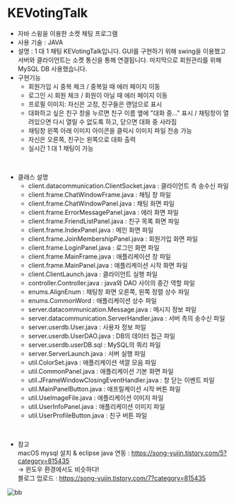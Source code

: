 <h1>KEVotingTalk</h1>

* 자바 스윙을 이용한 소켓 채팅 프로그램
* 사용 기술 : JAVA
* 설명 :  1 대 1 채팅 KEVotingTalk입니다. GUI를 구현하기 위해 swing을 이용했고 서버와 클라이언트는 소켓 통신을 통해 연결됩니다. 마지막으로 회원관리를 위해 MySQL DB 사용했습니다. 
* 구현기능 
  - 회원가입 시 중복 체크 / 중복일 때 에러 페이지 이동
  - 로그인 시 회원 체크 / 회원이 아닐 때 에러 페이지 이동
  - 프로필 이미지: 자신은 고정, 친구들은 랜덤으로 표시
  - 대화하고 싶은 친구 창을 누르면 친구 이름 옆에 "대화 중..." 표시 / 채팅창이 열려있으면 다시 열릴 수 없도록 하고, 닫으면 대화 중 사라짐
  - 채팅창 왼쪽 아래 이미지 아이콘을 클릭시 이미지 파일 전송 가능
  - 자신은 오른쪽, 친구는 왼쪽으로 대화 출력
  - 실시간 1 대 1 채팅이 가능
<br>

* 클래스 설명
  - client.datacommunication.ClientSocket.java : 클라이언트 측 송수신 파일
  - client.frame.ChatWindowFrame.java : 채팅 창 파일
  - client.frame.ChatWindowPanel.java : 채팅 화면 파일
  - client.frame.ErrorMessagePanel.java : 에러 화면 파일
  - client.frame.FriendListPanel.java : 친구 목록 화면 파일
  - client.frame.IndexPanel.java : 메인 화면 파일
  - client.frame.JoinMembershipPanel.java : 회원가입 화면 파일
  - client.frame.LoginPanel.java : 로그인 화면 파일
  - client.frame.MainFrame.java : 애플리케이션 창 파일
  - client.frame.MainPanel.java : 애플리케이션 시작 화면 파일
  - client.ClientLaunch.java : 클라이언트 실행 파일
  - controller.Controller.java : java와 DAO 사이의 중간 역할 파일
  - enums.AlignEnum : 채팅창 화면 오른쪽, 왼쪽 정렬 상수 파일 
  - enums.CommonWord : 애플리케이션 상수 파일
  - server.datacommunication.Message.java : 메시지 정보 파일
  - server.datacommunication.ServerHandler.java : 서버 측의 송수신 파일
  - server.userdb.User.java : 사용자 정보 파일
  - server.userdb.UserDAO.java : DB의 데이터 접근 파일
  - server.userdb.userDB.sql : MySQL의 쿼리 파일
  - server.ServerLaunch.java : 서버 실행 파일
  - util.ColorSet.java : 애플리케이션 색깔 모음 파일
  - util.CommonPanel.java : 애플리케이션 기본 화면 파일
  - util.JFrameWindowClosingEventHandler.java : 창 닫는 이벤트 파일
  - util.MainPanelButton.java : 애프릴케이션 시작 버튼 파일
  - util.UseImageFile.java : 애플리케이션 이미지 파일
  - util.UserInfoPanel.java : 애플리케이션 이미지 파일
  - util.UserProfileButton.java : 친구 버튼 파일
<br>

*  참고 <br>
macOS mysql 설치 & eclipse java 연동 : https://song-yujin.tistory.com/5?category=815435  
-> 윈도우 환경에서도 비슷하다! <br>
블로그 업로드 : https://song-yujin.tistory.com/7?category=815435


![bb](/uploads/ca9a2d1640b660ac5e81b362909407b7/bb.PNG)
